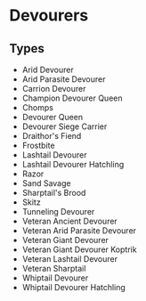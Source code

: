 # Devourers
## Types
* Arid Devourer
* Arid Parasite Devourer
* Carrion Devourer
* Champion Devourer Queen
* Chomps
* Devourer Queen
* Devourer Siege Carrier
* Draithor's Fiend
* Frostbite
* Lashtail Devourer
* Lashtail Devourer Hatchling
* Razor
* Sand Savage
* Sharptail's Brood
* Skitz
* Tunneling Devourer
* Veteran Ancient Devourer
* Veteran Arid Parasite Devourer
* Veteran Giant Devourer
* Veteran Giant Devourer Koptrik
* Veteran Lashtail Devourer
* Veteran Sharptail
* Whiptail Devourer
* Whiptail Devourer Hatchling
